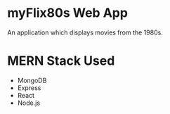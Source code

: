 # myFlix80s Web App
An application which displays movies from the 1980s. 
# MERN Stack Used
<ul>
<li> MongoDB</li>
<li>Express</li>
<li>React</li>
<li>Node.js</li></ul>

